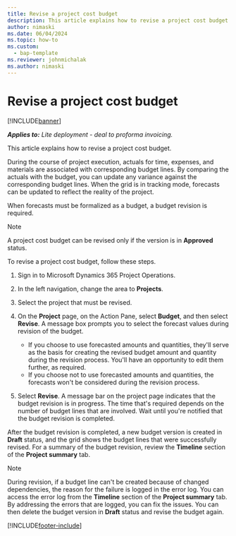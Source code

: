 ```yaml
---
title: Revise a project cost budget
description: This article explains how to revise a project cost budget.
author: nimaski
ms.date: 06/04/2024
ms.topic: how-to
ms.custom: 
  - bap-template
ms.reviewer: johnmichalak
ms.author: nimaski
---
```


# Revise a project cost budget

[!INCLUDE[banner](../../includes/banner.md)]

**_Applies to:_** _Lite deployment - deal to proforma invoicing._

This article explains how to revise a project cost budget.

During the course of project execution, actuals for time, expenses, and materials are associated with corresponding budget lines. By comparing the actuals with the budget, you can update any variance against the corresponding budget lines. When the grid is in tracking mode, forecasts can be updated to reflect the reality of the project.

When forecasts must be formalized as a budget, a budget revision is required.

> [!NOTE]
> A project cost budget can be revised only if the version is in **Approved** status.

To revise a project cost budget, follow these steps.

1. Sign in to Microsoft Dynamics 365 Project Operations.
1. In the left navigation, change the area to **Projects**.
1. Select the project that must be revised.
1. On the **Project** page, on the Action Pane, select **Budget**, and then select **Revise**. A message box prompts you to select the forecast values during revision of the budget.

    - If you choose to use forecasted amounts and quantities, they'll serve as the basis for creating the revised budget amount and quantity during the revision process. You'll have an opportunity to edit them further, as required.
    - If you choose not to use forecasted amounts and quantities, the forecasts won't be considered during the revision process.

1. Select **Revise**. A message bar on the project page indicates that the budget revision is in progress. The time that's required depends on the number of budget lines that are involved. Wait until you're notified that the budget revision is completed.

After the budget revision is completed, a new budget version is created in **Draft** status, and the grid shows the budget lines that were successfully revised. For a summary of the budget revision, review the **Timeline** section of the **Project summary** tab.

> [!NOTE]
> During revision, if a budget line can't be created because of changed dependencies, the reason for the failure is logged in the error log. You can access the error log from the **Timeline** section of the **Project summary** tab. By addressing the errors that are logged, you can fix the issues. You can then delete the budget version in **Draft** status and revise the budget again.

[!INCLUDE[footer-include](../../includes/footer-banner.md)]

